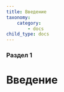 ```yaml
---
title: Введение
taxonomy:
    category:
        - docs
child_type: docs
---
```


### Раздел 1

# Введение


